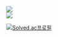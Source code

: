 <a href="https://github.com/anuraghazra/github-readme-stats">
  <img align="center" src="https://github-readme-stats.vercel.app/api?username=KimPopsong&count_private=true&show_icons=true&theme=dark" />
</a>
<br>
<a href="https://github.com/anuraghazra/convoychat">
  <img align="center" src="https://github-readme-stats.vercel.app/api/top-langs/?username=KimPopsong&theme=dark" />
</a>
<br>

[![Solved.ac프로필](http://mazassumnida.wtf/api/generate_badge?boj=kimds5344)](https://solved.ac/kimds5344)

<!-- [Steam Profile](https://steamcommunity.com/id/kimds5344/, "Steam Profile") MD 링크 사용법 -->
<!-- Markdown에서 줄바꿈은 끝에 띄어쓰기 두 번 -->
